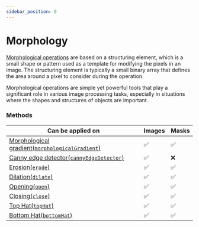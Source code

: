 ```yaml
---
sidebar_position: 0
---
```


# Morphology

[Morphological operations](../../Glossary.md#morphology 'internal link on morphology') are based on a structuring element, which is a small shape or pattern used as a template for modifying the pixels in an image. The structuring element is typically a small binary array that defines the area around a pixel to consider during the operation.

Morphological operations are simple yet powerful tools that play a significant role in various image processing tasks, especially in situations where the shapes and structures of objects are important.

### Methods

| Can be applied on                                                                                                         | Images  | Masks    |
| ------------------------------------------------------------------------------------------------------------------------- | ------- | -------- |
| [Morphological gradient(`morphologicalGradient`)](./Morphological%20Gradient.md 'internal link on morphologicalGradient') | &#9989; | &#9989;  |
| [Canny edge detector(`cannyEdgeDetector`)](./Canny%20Edge%20Detector.md 'internal link on cannyEdgeDetector')             | &#9989; | &#10060; |
| [Erosion(`erode`)](./Erosion.md 'internal link on erode')                                                                 | &#9989; | &#9989;  |
| [Dilation(`dilate`)](./Dilation.md 'internal link on dilate')                                                             | &#9989; | &#9989;  |
| [Opening(`open`)](./Opening.md 'internal link on open')                                                                   | &#9989; | &#9989;  |
| [Closing(`close`)](./Closing.md 'internal link on close')                                                                 | &#9989; | &#9989;  |
| [Top Hat(`topHat`)](./Top%20Hat 'internal link on topHat')                                                                | &#9989; | &#9989;  |
| [Bottom Hat(`bottomHat`)](./Bottom%20Hat 'internal link on bottomHat')                                                    | &#9989; | &#9989;  |
